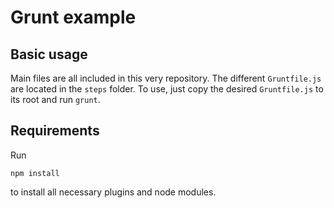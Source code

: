 # Grunt example

## Basic usage

Main files are all included in this very repository. The different `Gruntfile.js` are located in the `steps` folder. To use, just copy the desired `Gruntfile.js` to its root and run `grunt`.

## Requirements

Run 

```
npm install
```

to install all necessary plugins and node modules.
